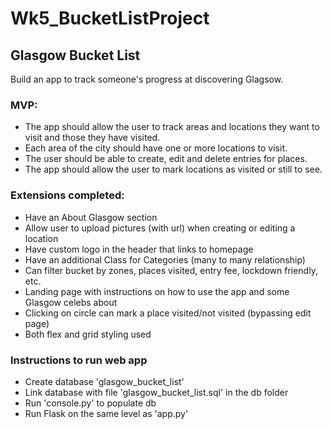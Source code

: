 # Wk5_BucketListProject

## Glasgow Bucket List

Build an app to track someone's progress at discovering Glagsow.

### MVP:

 * The app should allow the user to track areas and locations they want to visit and those they have visited.
 * Each area of the city should have one or more locations to visit.
 * The user should be able to create, edit and delete entries for places.
 * The app should allow the user to mark locations as visited or still to see.

### Extensions completed:

 * Have an About Glasgow section
 * Allow user to upload pictures (with url) when creating or editing a location
 * Have custom logo in the header that links to homepage
 * Have an additional Class for Categories (many to many relationship)
 * Can filter bucket by zones, places visited, entry fee, lockdown friendly, etc.
 * Landing page with instructions on how to use the app and some Glasgow celebs about
 * Clicking on circle can mark a place visited/not visited (bypassing edit page)
 * Both flex and grid styling used

### Instructions to run web app

 * Create database 'glasgow_bucket_list'
 * Link database with file 'glasgow_bucket_list.sql' in the db folder
 * Run 'console.py' to populate db
 * Run Flask on the same level as 'app.py'
